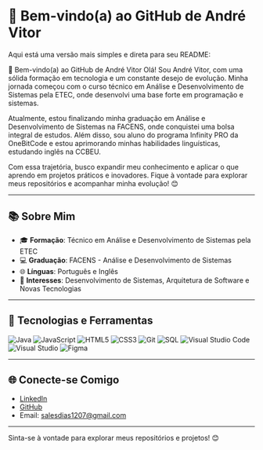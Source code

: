 # 👋 Bem-vindo(a) ao GitHub de André Vitor


Aqui está uma versão mais simples e direta para seu README:

👋 Bem-vindo(a) ao GitHub de André Vitor
Olá! Sou André Vitor, com uma sólida formação em tecnologia e um constante desejo de evolução. Minha jornada começou com o curso técnico em Análise e Desenvolvimento de Sistemas pela ETEC, onde desenvolvi uma base forte em programação e sistemas.

Atualmente, estou finalizando minha graduação em Análise e Desenvolvimento de Sistemas na FACENS, onde conquistei uma bolsa integral de estudos. Além disso, sou aluno do programa Infinity PRO da OneBitCode e estou aprimorando minhas habilidades linguísticas, estudando inglês na CCBEU.

Com essa trajetória, busco expandir meu conhecimento e aplicar o que aprendo em projetos práticos e inovadores. Fique à vontade para explorar meus repositórios e acompanhar minha evolução! 😊

---

## 📚 Sobre Mim
- 🎓 **Formação**: Técnico em Análise e Desenvolvimento de Sistemas pela ETEC
- 💻 **Graduação**: FACENS - Análise e Desenvolvimento de Sistemas
- 🌐 **Línguas**: Português e Inglês
- 🎯 **Interesses**: Desenvolvimento de Sistemas, Arquitetura de Software e Novas Tecnologias

---

## 🚀 Tecnologias e Ferramentas

![Java](https://img.shields.io/badge/Java-%23ED8B00.svg?style=flat&logo=java&logoColor=white)
![JavaScript](https://img.shields.io/badge/JavaScript-%23F7DF1E.svg?style=flat&logo=javascript&logoColor=black)
![HTML5](https://img.shields.io/badge/HTML5-%23E34F26.svg?style=flat&logo=html5&logoColor=white)
![CSS3](https://img.shields.io/badge/CSS3-%231572B6.svg?style=flat&logo=css3&logoColor=white)
![Git](https://img.shields.io/badge/Git-%23F05032.svg?style=flat&logo=git&logoColor=white)
![SQL](https://img.shields.io/badge/SQL-%2300f.svg?style=flat&logo=sqlite&logoColor=white)
![Visual Studio Code](https://img.shields.io/badge/Visual%20Studio%20Code-%23007ACC.svg?style=flat&logo=visual-studio-code&logoColor=white)
![Visual Studio](https://img.shields.io/badge/Visual%20Studio-%235C2D91.svg?style=flat&logo=visual-studio&logoColor=white)
![Figma](https://img.shields.io/badge/Figma-%23F24E1E.svg?style=flat&logo=figma&logoColor=white)

---

## 🌐 Conecte-se Comigo

- [LinkedIn](www.linkedin.com/in/andrévsdias)
- [GitHub](https://github.com/AndrVsCoding)
- Email: salesdias1207@gmail.com

---

Sinta-se à vontade para explorar meus repositórios e projetos! 😊


